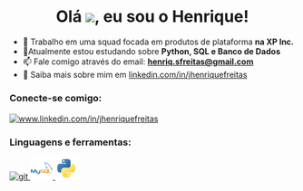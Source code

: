 <h1 align="center">Olá <img src="https://media.giphy.com/media/hvRJCLFzcasrR4ia7z/giphy.gif" width="5%"></a>, eu sou o Henrique!</h1> 

- 🔭 Trabalho em uma squad focada em produtos de plataforma **na XP Inc.**
- 🌱Atualmente estou estudando sobre **Python, SQL e Banco de Dados**
- 📫 Fale comigo através do email: **henriq.sfreitas@gmail.com**
- 📄 Saiba mais sobre mim em [linkedin.com/in/jhenriquefreitas](https://www.linkedin.com/in/jhenriquefreitas)

<h3 align="left">Conecte-se comigo:</h3>
<p align="left">
<a href="https://linkedin.com/in/www.linkedin.com/in/jhenriquefreitas" target="blank"><img align="center" src="https://raw.githubusercontent.com/rahuldkjain/github-profile-readme-generator/master/src/images/icons/Social/linked-in-alt.svg" alt="www.linkedin.com/in/jhenriquefreitas" height="30" width="40" /></a>
</p>

<h3 align="left">Linguagens e ferramentas:</h3>
<p align="left"> <a href="https://git-scm.com/" target="_blank" rel="noreferrer"> <img src="https://www.vectorlogo.zone/logos/git-scm/git-scm-icon.svg" alt="git" width="40" height="40"/> </a> <a href="https://www.mysql.com/" target="_blank" rel="noreferrer"> <img src="https://raw.githubusercontent.com/devicons/devicon/master/icons/mysql/mysql-original-wordmark.svg" alt="mysql" width="40" height="40"/> </a> <a href="https://www.python.org" target="_blank" rel="noreferrer"> <img src="https://raw.githubusercontent.com/devicons/devicon/master/icons/python/python-original.svg" alt="python" width="40" height="40"/> </a> </p>


<!--
**henriqsf/henriqsf** is a ✨ _special_ ✨ repository because its `README.md` (this file) appears on your GitHub profile.

Here are some ideas to get you started:

- 🔭 I’m currently working on ...
- 🌱 I’m currently learning ...
- 👯 I’m looking to collaborate on ...
- 🤔 I’m looking for help with ...
- 💬 Ask me about ...
- 📫 How to reach me: ...
- 😄 Pronouns: ...
- ⚡ Fun fact: ...
-->
